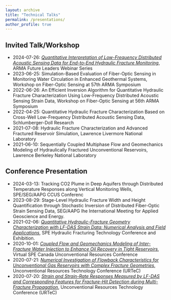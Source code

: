 ```yaml
---
layout: archive
title: "Technical Talks"
permalink: /presentations/
author_profile: true
---
```


## Invited Talk/Workshop
- 2024-07-26: [*Quantitative Interpretation of Low-Frequency Distributed Acoustic Sensing Data for End-to-End Hydraulic Fracture Monitoring*](https://www.youtube.com/watch?v=jy5rWlSfIrM), ARMA Future Leaders Webinar Series
- 2023-06-25: Simulation-Based Evaluation of Fiber-Optic Sensing in Monitoring Water Circulation in Enhanced Geothermal Systems,  Workshop on Fiber-Optic Sensing at 57th ARMA Symposium
- 2022-06-26: An Efficient Inversion Algorithm for Quantitative Hydraulic Fracture Characterization Using Low-Frequency Distributed Acoustic Sensing Strain Data, Workshop on Fiber-Optic Sensing at 56th ARMA Symposium
- 2022-04-25: Quantitative Hydraulic Fracture Characterization Based on Cross-Well Low-Frequency Distributed Acoustic Sensing Data, Schlumberger-Doll Research
- 2021-07-08: Hydraulic Fracture Characterization and Advanced Fractured Reservoir Simulation, Lawrence Livermore National Laboratory
- 2021-06-10: Sequentially Coupled Multiphase Flow and Geomechanics Modeling of Hydraulically Fractured Unconventional Reservoirs, Lawrence Berkeley National Laboratory


## Conference Presentation 
- 2024-03-13: Tracking CO2 Plume in Deep Aquifers through Distributed Temperature Responses along Vertical Monitoring Wells, SPE/SEG/AAPG CCUS Conferenc
- 2023-08-29: Stage-Level Hydraulic Fracture Width and Height Quantification through Stochastic Inversion
of Distributed Fiber-Optic Strain Sensing Data, SEG/AAPG Ihe International Meeting for Applied Geoscience and Energy.
- 2021-02-06: [*Quantitative Hydraulic-Fracture Geometry Characterization with LF-DAS Strain Data: Numerical Analysis and Field Applications*](https://doi.org/10.2118/204158-MS), SPE Hydraulic Fracturing Technology Conference and Exhibition. 
- 2020-10-01: [*Coupled Flow and Geomechanics Modeling of Inter-Fracture Water Injection to Enhance Oil Recovery in Tight Reservoirs*](https://doi.org/10.2118/199983-PA), Virtual SPE Canada Unconventional Resources Conference
- 2020-07-21: [*Numerical Investigation of Flowback Characteristics for Unconventional Gas Reservoirs with Complex Fracture Geometries*](https://www.onepetro.org/conference-paper/URTEC-2020-2955-MS), Unconventional Resources Technology Conference (URTeC)
- 2020-07-20: [*Strain and Strain-Rate Responses Measured by LF-DAS and Corresponding Features for Fracture-Hit Detection during Multi-Fracture Propagation*](https://www.onepetro.org/conference-paper/URTEC-2020-2948-MS), Unconventional Resources Technology Conference (URTeC) 
